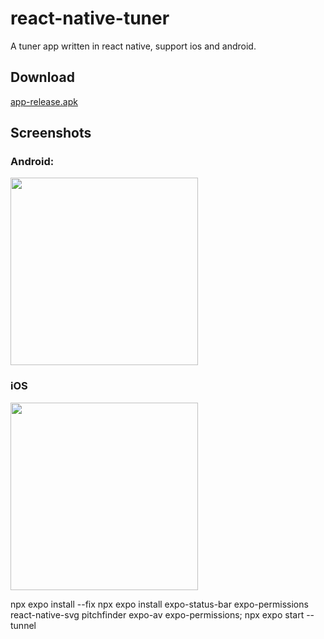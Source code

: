 # react-native-tuner
A tuner app written in react native, support ios and android.

## Download
[app-release.apk](https://github.com/qiuxiang/react-native-tuner/releases/download/v1.2.0/app-release.apk)

## Screenshots

### Android:
<img src="https://user-images.githubusercontent.com/1709072/45736954-12c97200-bc1f-11e8-87b9-e8ae3f13468e.jpg" width=300>

### iOS
<img src="https://user-images.githubusercontent.com/1709072/45736960-178e2600-bc1f-11e8-9eca-7cdd5dc5ac07.jpg" width=300>

npx expo install --fix
npx expo install expo-status-bar expo-permissions react-native-svg pitchfinder expo-av expo-permissions; npx expo start --tunnel



